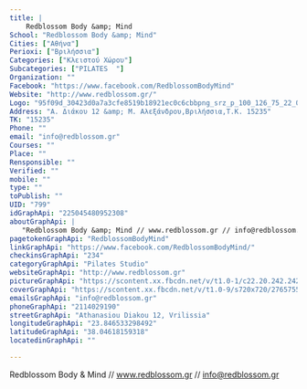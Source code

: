 ```yaml
---
title: |
    Redblossom Body &amp; Mind
School: "Redblossom Body &amp; Mind"
Cities: ["Αθήνα"]
Perioxi: ["Βριλήσσια"]
Categories: ["Κλειστού Χώρου"]
Subcategories: ["PILATES  "]
Organization: ""
Facebook: "https://www.facebook.com/RedblossomBodyMind"
Website: "http://www.redblossom.gr/"
Logo: "95f09d_30423d0a7a3cfe8519b18921ec0c6cbbpng_srz_p_100_126_75_22_050_120_0.png"
Address: "Α. Διάκου 12 &amp; Μ. Αλεξάνδρου,Βριλήσσια,Τ.Κ. 15235"
TK: "15235"
Phone: ""
email: "info@redblossom.gr"
Courses: ""
Place: ""
Rensponsible: ""
Verified: ""
mobile: ""
type: ""
toPublish: ""
UID: "799"
idGraphApi: "225045480952308"
aboutGraphApi: | 
   "Redblossom Body &amp; Mind // www.redblossom.gr // info@redblossom.gr "
pagetokenGraphApi: "RedblossomBodyMind"
linkGraphApi: "https://www.facebook.com/RedblossomBodyMind/"
checkinsGraphApi: "234"
categoryGraphApi: "Pilates Studio"
websiteGraphApi: "http://www.redblossom.gr"
pictureGraphApi: "https://scontent.xx.fbcdn.net/v/t1.0-1/c22.20.242.242/s50x50/579950_236539689802887_1302850760_n.jpg?oh=4ee1b78bc9f55fba37b18469dbb86f43&amp;oe=5B45ACB6"
coverGraphApi: "https://scontent.xx.fbcdn.net/v/t1.0-9/s720x720/27657559_1427748870681957_2652106085589752260_n.jpg?oh=c4f497fa4b45048ca3d0666fa48eae45&amp;oe=5B4192FE"
emailsGraphApi: "info@redblossom.gr"
phoneGraphApi: "2114029190"
streetGraphApi: "Athanasiou Diakou 12, Vrilissia"
longitudeGraphApi: "23.846533298492"
latitudeGraphApi: "38.04618159318"
locatedinGraphApi: ""

---
```


Redblossom Body &amp; Mind // www.redblossom.gr // info@redblossom.gr 

